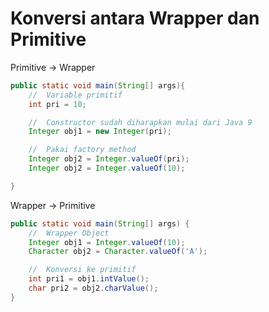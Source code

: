 # Konversi antara Wrapper dan Primitive


<div class="grid grid-cols-2 gap-4">

<div v-click="1" class="">

Primitive -> Wrapper

```java
public static void main(String[] args){
    //  Variable primitif
    int pri = 10;

    //  Constructor sudah diharapkan mulai dari Java 9
    Integer obj1 = new Integer(pri);

    //  Pakai factory method
    Integer obj2 = Integer.valueOf(pri);
    Integer obj2 = Integer.valueOf(10);

}
```

</div>

<div v-click="2" class="">

Wrapper -> Primitive

```java
public static void main(String[] args) {
    //  Wrapper Object
    Integer obj1 = Integer.valueOf(10);
    Character obj2 = Character.valueOf('A');

    //  Konversi ke primitif
    int pri1 = obj1.intValue();
    char pri2 = obj2.charValue();
}
```

</div>
</div>
